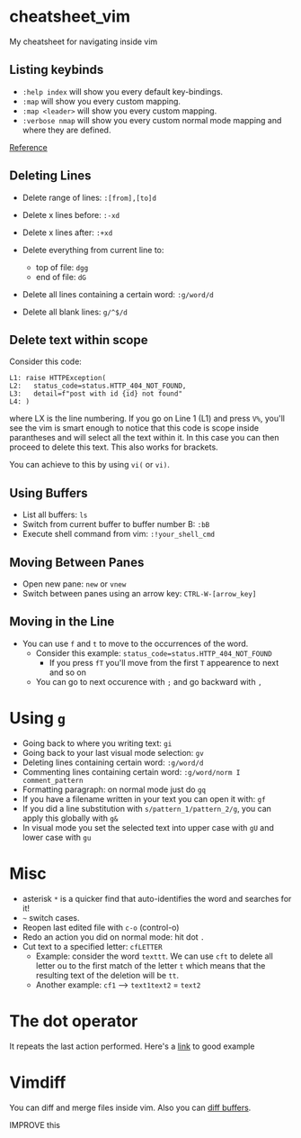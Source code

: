 # cheatsheet_vim
My cheatsheet for navigating inside vim

## Listing keybinds

- `:help index` will show you every default key-bindings.
- `:map` will show you every custom mapping.
- `:map <leader>` will show you every custom <leader> mapping.
- `:verbose nmap` will show you every custom normal mode mapping and where they are defined.

[Reference](https://stackoverflow.com/questions/27458206/is-there-a-way-to-see-all-vim-keybindings)  
  
## Deleting Lines

- Delete range of lines: `:[from],[to]d`
- Delete x lines before: `:-xd`
- Delete x lines after: `:+xd`
- Delete everything from current line to: 
  - top of file: `dgg`
  - end of file: `dG`

- Delete all lines containing a certain word: `:g/word/d`
- Delete all blank lines: `g/^$/d`
## Delete text within scope

Consider this code: 
```
L1: raise HTTPException(
L2:   status_code=status.HTTP_404_NOT_FOUND,
L3:   detail=f"post with id {id} not found"
L4: )
```
where LX is the line numbering. If you go on Line 1 (L1) and press `V%`, you'll see the vim is smart enough to notice that this code is scope inside parantheses and will select all the text within it. In this case you can then proceed to delete this text. This also works for brackets.

You can achieve to this by using `vi(` or `vi)`.


## Using Buffers

- List all buffers: `ls`
- Switch from current buffer to buffer number B: `:bB`
- Execute shell command from vim: `:!your_shell_cmd`

## Moving Between Panes

- Open new pane: `new` or `vnew`
- Switch between panes using an arrow key: `CTRL-W-[arrow_key]`

## Moving in the Line
  
- You can use `f` and `t` to move to the occurrences of the word. 
  - Consider this example: `status_code=status.HTTP_404_NOT_FOUND`
    - If you press `fT` you'll move from the first `T` appearence to next and so on
  - You can go to next occurence with `;` and go backward with `,`
  
# Using `g`

- Going back to where you writing text: `gi`
- Going back to your last visual mode selection: `gv`
- Deleting lines containing certain word: `:g/word/d`
- Commenting lines containing certain word: `:g/word/norm I comment_pattern`
- Formatting paragraph: on normal mode just do `gq`
- If you have a filename written in your text you can open it with: `gf`
- If you did a line substitution with `s/pattern_1/pattern_2/g`, you can apply this globally with `g&`
- In visual mode you set the selected text into upper case with `gU` and lower case with `gu`
  
  
# Misc
  
- asterisk `*` is a quicker find that auto-identifies the word and searches for it!
- `~` switch cases.
- Reopen last edited file with `c-o` (control-o)
- Redo an action you did on normal mode: hit dot `.`
- Cut text to a specified letter: `cfLETTER`
  - Example: consider the word `texttt`. We can use `cft` to delete all letter ou to the first match of the letter `t` which means that the resulting text of the deletion will be `tt`.
  - Another example: `cf1` --> `text1text2` = `text2`

# The dot operator

It repeats the last action performed. Here's a [link](https://sodocumentation.net/vim/topic/3665/the-dot-operator) to good example 

# Vimdiff

You can diff and merge files inside vim. Also you can [diff buffers](http://vimcasts.org/episodes/comparing-buffers-with-vimdiff/).

IMPROVE this
